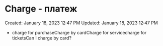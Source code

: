 # Charge - платеж

Created: January 18, 2023 12:47 PM
Updated: January 18, 2023 12:47 PM

- charge for purchaseCharge by cardCharge for servicecharge for ticketsCan I charge by card?
